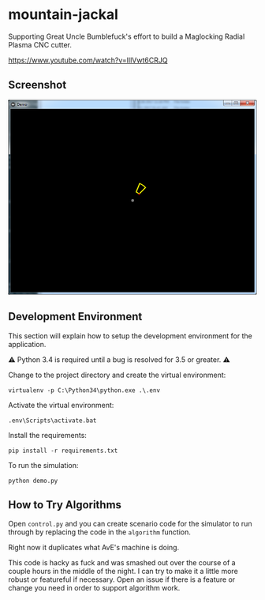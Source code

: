 # mountain-jackal

Supporting Great Uncle Bumblefuck's effort to build a Maglocking Radial Plasma CNC cutter.

https://www.youtube.com/watch?v=IllVwt6CRJQ

## Screenshot

![Alt text](screenshot.png?raw=true "Screenshot")

## Development Environment

This section will explain how to setup the development environment for the application.

:warning: Python 3.4 is required until a bug is resolved for 3.5 or greater. :warning:

Change to the project directory and create the virtual environment:
```
virtualenv -p C:\Python34\python.exe .\.env
```

Activate the virtual environment:
```
.env\Scripts\activate.bat
```

Install the requirements:
```
pip install -r requirements.txt
```

To run the simulation:
```
python demo.py
```

## How to Try Algorithms

Open `control.py` and you can create scenario code for the simulator to run through by replacing the code in the `algorithm` function.

Right now it duplicates what AvE's machine is doing.

This code is hacky as fuck and was smashed out over the course of a couple hours in the middle of the night.  I can try to make it a little more robust or featureful if necessary.  Open an issue if there is a feature or change you need in order to support algorithm work.

